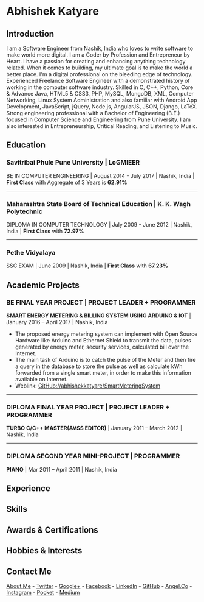 # Abhishek Katyare

## __Introduction__
I am a Software Engineer from Nashik, India who loves to write software to make world more digital. I am a Coder by Profession and Entrepreneur by Heart. I have a passion for creating and enhancing anything technology related. When it comes to building, my ultimate goal is to make the world a better place. I'm a digital professional on the bleeding edge of technology. Experienced Freelance Software Engineer with a demonstrated history of working in the computer software industry. Skilled in C, C++, Python, Core & Advance Java, HTML5 & CSS3, PHP, MySQL, MongoDB, XML, Computer Networking, Linux System Administration and also familiar with Android App Development, JavaScript, jQuery, Node.js, AngularJS, JSON, Django, LaTeX. Strong engineering professional with a Bachelor of Engineering (B.E.) focused in Computer Science and Engineering from Pune University. I am also interested in Entrepreneurship, Critical Reading, and Listening to Music.

## __Education__
### Savitribai Phule Pune University | LoGMIEER
BE IN COMPUTER ENGINEERING | August 2014 - July 2017 | Nashik, India | **First Class** with Aggregate of 3 Years is **62.91%**

----------

### Maharashtra State Board of Technical Education | K. K. Wagh Polytechnic
DIPLOMA IN COMPUTER TECHNOLOGY | July 2009 - June 2012 | Nashik, India | **First Class** with **72.97%**

----------

### Pethe Vidyalaya
SSC EXAM | June 2009 | Nashik, India | **First Class** with **67.23%**


## __Academic Projects__
### BE FINAL YEAR PROJECT | PROJECT LEADER + PROGRAMMER
**SMART ENERGY METERING & BILLING SYSTEM USING ARDUINO & IOT** | January 2016 – April 2017 | Nashik, India
+ The proposed energy metering system can implement with Open Source Hardware like Arduino and Ethernet Shield to transmit the data, pulses generated by energy meter, security services, calculated bill over the Internet.
+ The main task of Arduino is to catch the pulse of the Meter and then fire a query in the database to store the pulse as well as calculate kWh forwarded from a single smart meter, in order to make this information available on Internet.
+ Weblink: [GitHub://abhishekkatyare/SmartMeteringSystem](https://github.com/abhishekkatyare/SmartMeteringSystem)

----------

### DIPLOMA FINAL YEAR PROJECT | PROJECT LEADER + PROGRAMMER
**TURBO C/C++ MASTER(AVSS EDITOR)** | January 2011 – March 2012 | Nashik, India

----------

### DIPLOMA SECOND YEAR MINI-PROJECT | PROGRAMMER
**PIANO** | Mar 2011 – April 2011 | Nashik, India

## __Experience__


## __Skills__


## __Awards & Certifications__


## __Hobbies & Interests__


## __Contact Me__
[About.Me](https://about.me/abhishekkatyare) -
[Twitter](https://twitter.com/AbhishekKatyare) -
[Google+](https://plus.google.com/+AbhishekKatyare) -
[Facebook](https://www.facebook.com/KatyareAbhishek) -
[LinkedIn](http://www.linkedin.com/in/abhishekkatyare) -
[GitHub](https://github.com/abhishekkatyare) -
[Angel.Co](https://angel.co/abhishekkatyare) -
[Instagram](https://www.instagram.com/abhishekkatyare) -
[Pocket](https://getpocket.com/@abhishekkatyare) -
[Medium](https://medium.com/@abhishekkatyare)


